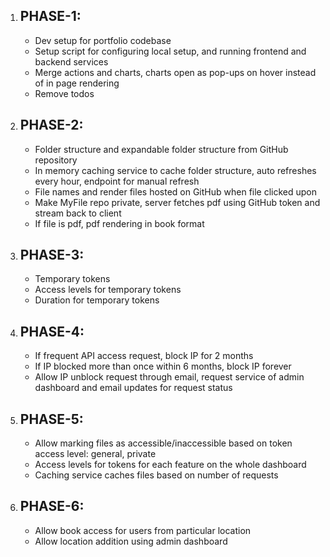 1. PHASE-1:
   -
   - Dev setup for portfolio codebase
   - Setup script for configuring local setup, and running frontend and backend services
   - Merge actions and charts, charts open as pop-ups on hover instead of in page rendering
   - Remove todos
2. PHASE-2:
   -
   - Folder structure and expandable folder structure from GitHub repository
   - In memory caching service to cache folder structure, auto refreshes every hour, endpoint for manual refresh
   - File names and render files hosted on GitHub when file clicked upon
   - Make MyFile repo private, server fetches pdf using GitHub token and stream back to client
   - If file is pdf, pdf rendering in book format
3. PHASE-3:
   - 
   - Temporary tokens
   - Access levels for temporary tokens
   - Duration for temporary tokens
4. PHASE-4:
   - 
   - If frequent API access request, block IP for 2 months
   - If IP blocked more than once within 6 months, block IP forever
   - Allow IP unblock request through email, request service of admin dashboard and email updates for request status
5. PHASE-5:
   - 
   - Allow marking files as accessible/inaccessible based on token access level: general, private
   - Access levels for tokens for each feature on the whole dashboard
   - Caching service caches files based on number of requests
6. PHASE-6:
   - 
   - Allow book access for users from particular location
   - Allow location addition using admin dashboard
